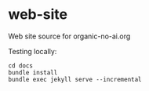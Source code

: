 # web-site
Web site source for organic-no-ai.org

Testing locally:

```
cd docs
bundle install
bundle exec jekyll serve --incremental
```

